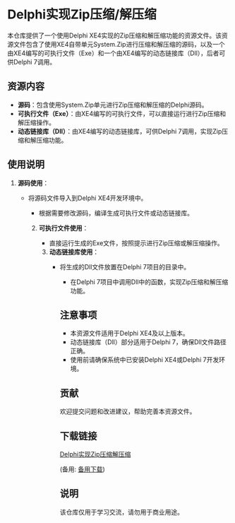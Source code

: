 # Delphi实现Zip压缩/解压缩

本仓库提供了一个使用Delphi XE4实现的Zip压缩和解压缩功能的资源文件。该资源文件包含了使用XE4自带单元System.Zip进行压缩和解压缩的源码，以及一个由XE4编写的可执行文件（Exe）和一个由XE4编写的动态链接库（Dll），后者可供Delphi 7调用。

## 资源内容

- **源码**：包含使用System.Zip单元进行Zip压缩和解压缩的Delphi源码。
- **可执行文件（Exe）**：由XE4编写的可执行文件，可以直接运行进行Zip压缩和解压缩操作。
- **动态链接库（Dll）**：由XE4编写的动态链接库，可供Delphi 7调用，实现Zip压缩和解压缩功能。

## 使用说明

1. **源码使用**：
   - 将源码文件导入到Delphi XE4开发环境中。
      - 根据需要修改源码，编译生成可执行文件或动态链接库。

      2. **可执行文件使用**：
         - 直接运行生成的Exe文件，按照提示进行Zip压缩或解压缩操作。

         3. **动态链接库使用**：
            - 将生成的Dll文件放置在Delphi 7项目的目录中。
               - 在Delphi 7项目中调用Dll中的函数，实现Zip压缩和解压缩功能。

               ## 注意事项

               - 本资源文件适用于Delphi XE4及以上版本。
               - 动态链接库（Dll）部分适用于Delphi 7，确保Dll文件路径正确。
               - 使用前请确保系统中已安装Delphi XE4或Delphi 7开发环境。

               ## 贡献

               欢迎提交问题和改进建议，帮助完善本资源文件。

               ## 下载链接
               [Delphi实现Zip压缩解压缩](https://pan.quark.cn/s/acde321c35ab) 

               (备用: [备用下载](https://pan.baidu.com/s/1RYmVcIOs_Ggi_d4V93lUgg?pwd=1234))

               ## 说明

               该仓库仅用于学习交流，请勿用于商业用途。
